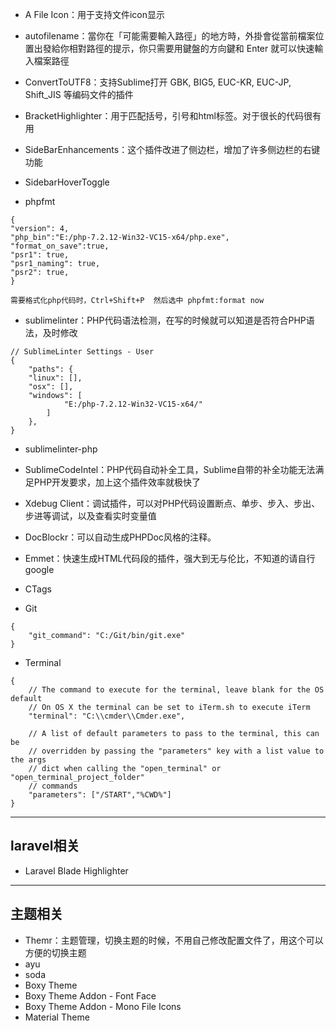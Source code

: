 - A File Icon：用于支持文件icon显示
- autofilename：當你在「可能需要輸入路徑」的地方時，外掛會從當前檔案位置出發給你相對路徑的提示，你只需要用鍵盤的方向鍵和 Enter 就可以快速輸入檔案路徑
- ConvertToUTF8：支持Sublime打开 GBK, BIG5, EUC-KR, EUC-JP, Shift_JIS 等编码文件的插件
- BracketHighlighter：用于匹配括号，引号和html标签。对于很长的代码很有用

- SideBarEnhancements：这个插件改进了侧边栏，增加了许多侧边栏的右键功能
- SidebarHoverToggle
- phpfmt
```
{
"version": 4,
"php_bin":"E:/php-7.2.12-Win32-VC15-x64/php.exe",
"format_on_save":true,
"psr1": true,
"psr1_naming": true,
"psr2": true,
}

需要格式化php代码时，Ctrl+Shift+P  然后选中 phpfmt:format now
```
- sublimelinter：PHP代码语法检测，在写的时候就可以知道是否符合PHP语法，及时修改
```
// SublimeLinter Settings - User
{
	"paths": {
    "linux": [],
    "osx": [],
    "windows": [
        	"E:/php-7.2.12-Win32-VC15-x64/"
    	]
	},
}

```
- sublimelinter-php

- SublimeCodeIntel：PHP代码自动补全工具，Sublime自带的补全功能无法满足PHP开发要求，加上这个插件效率就极快了

- Xdebug Client：调试插件，可以对PHP代码设置断点、单步、步入、步出、步进等调试，以及查看实时变量值
- DocBlockr：可以自动生成PHPDoc风格的注释。
- Emmet：快速生成HTML代码段的插件，强大到无与伦比，不知道的请自行google
- CTags

- Git
```
{
	"git_command": "C:/Git/bin/git.exe"
}
```

- Terminal
```
{
    // The command to execute for the terminal, leave blank for the OS default
    // On OS X the terminal can be set to iTerm.sh to execute iTerm
    "terminal": "C:\\cmder\\Cmder.exe",

    // A list of default parameters to pass to the terminal, this can be
    // overridden by passing the "parameters" key with a list value to the args
    // dict when calling the "open_terminal" or "open_terminal_project_folder"
    // commands
    "parameters": ["/START","%CWD%"]
}
```
----

## laravel相关
- Laravel Blade Highlighter

----
## 主题相关
- Themr：主题管理，切换主题的时候，不用自己修改配置文件了，用这个可以方便的切换主题
- ayu
- soda
- Boxy Theme
- Boxy Theme Addon - Font Face
- Boxy Theme Addon - Mono File Icons
- Material Theme
